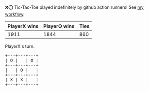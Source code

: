 :x::o: Tic-Tac-Toe played indefinitely by github action runners! See [my workflow](.github/workflows/play.yaml).

|PlayerX wins|PlayerO wins|Ties|
|-|-|-|
|1911|1844|860|

PlayerX's turn.

<pre>
+---+---+---+
| O |   | O |
+---+---+---+
|   | O |   |
+---+---+---+
| X | X |   |
+---+---+---+
</pre>